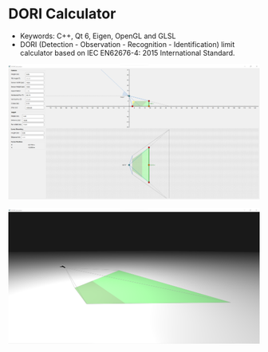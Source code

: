 # DORI Calculator
- Keywords: C++, Qt 6, Eigen, OpenGL and GLSL
- DORI (Detection - Observation - Recognition - Identification) limit calculator based on  IEC EN62676-4: 2015 International Standard.

![](Screenshot_2021-12-20_205649.png)

![](Screenshot_2021-12-20_205736.png)
